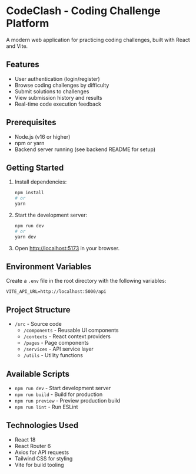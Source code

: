 # CodeClash - Coding Challenge Platform

A modern web application for practicing coding challenges, built with React and Vite.

## Features

- User authentication (login/register)
- Browse coding challenges by difficulty
- Submit solutions to challenges
- View submission history and results
- Real-time code execution feedback

## Prerequisites

- Node.js (v16 or higher)
- npm or yarn
- Backend server running (see backend README for setup)

## Getting Started

1. Install dependencies:
   ```bash
   npm install
   # or
   yarn
   ```

2. Start the development server:
   ```bash
   npm run dev
   # or
   yarn dev
   ```

3. Open [http://localhost:5173](http://localhost:5173) in your browser.

## Environment Variables

Create a `.env` file in the root directory with the following variables:

```
VITE_API_URL=http://localhost:5000/api
```

## Project Structure

- `/src` - Source code
  - `/components` - Reusable UI components
  - `/contexts` - React context providers
  - `/pages` - Page components
  - `/services` - API service layer
  - `/utils` - Utility functions

## Available Scripts

- `npm run dev` - Start development server
- `npm run build` - Build for production
- `npm run preview` - Preview production build
- `npm run lint` - Run ESLint

## Technologies Used

- React 18
- React Router 6
- Axios for API requests
- Tailwind CSS for styling
- Vite for build tooling
